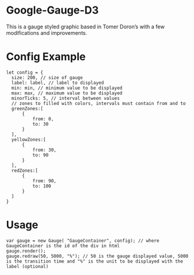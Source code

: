 # Google-Gauge-D3
This is a gauge styled graphic based in Tomer Doron’s with a few modifications and improvements. 

# Config Example
```
let config = {
  size: 200, // size of gauge
  label: label, // label to displayed
  min: min, // minimum value to be displayed
  max: max, // maximum value to be displayed
  minorTicks: 5, // interval between values
  // zones to filled with colors, intervals must contain from and to
  greenZones:[
      {
          from: 0, 
          to: 30
      }
  ],
  yellowZones:[
      {
          from: 30,
          to: 90
      }
  ],
  redZones:[
      {
          from: 90,
          to: 100
      }
  ]
}				
```

# Usage
```
var gauge = new Gauge( "GaugeContainer", config); // where GaugeContainer is the id of the div in html
gauge.render();
gauge.redraw(50, 5000, "%"); // 50 is the gauge displayed value, 5000 is the transition time and "%" is the unit to be displayed with the label (optional)
```

